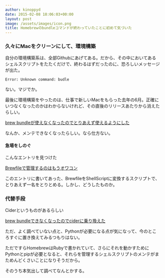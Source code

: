 ```yaml
---
author: kinoppyd
date: 2015-02-08 18:06:03+00:00
layout: post
image: /assets/images/icon.png
title: Homebrewのbundleコマンドが終わっていたことに初めて気づいた
---
```


### 久々にMacをクリーンにして、環境構築


自分の環境構築系は、全部Githubにあげてある。だから、その中においてあるシェルスクリプトをたたくだけで、終わるはずだったのに、恐ろしいメッセージが出た。

```
Error: Unknown command: budle
```

ない。マジでか。

最後に環境構築をやったのは、仕事で新しいMacをもらった去年の6月。正確にいつなくなったのかはわからないけれど、その直後のリリースあたりから消えたらしい。

[brew bundleが使えなくなったのでとりあえず使えるようにした](http://qiita.com/matsu_chara/items/78d0d0299a2f45270046)

なんか、メンテできなくなったらしい。なら仕方ない。


#### 急場をしのぐ


こんなエントリを見つけた

[Brewfileで管理するのはもうオワコン](http://unasuke.com/info/2014/brewfile-is-outdated/)

このエントリに書いてあった、BrewfileをShellScriptに変換するスクリプトで、とりあえず一名をとりとめる。しかし、どうしたものか。


### 代替手段


Ciderというものがあるらしい

[brew bundleできなくなったのでciderに乗り換えた](http://qiita.com/keitaoouchi/items/e5594279810b62538909)

ただ、よく調べていない点と、Pythonが必要になる点が気になって、今のところすぐに置き換えてみるつもりはない。

ただですらHomebrewはRubyで書かれていて、さらにそれを動かすためにPythonとpipが必要となると、それらを管理するシェルスクリプトのメンテがまためんどくさいことになりそうだから。

そのうち本気出して調べてなんとかする。
